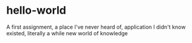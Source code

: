# hello-world
A first assignment, a place I've never heard of, application I didn't know existed, literally a while new world of knowledge
